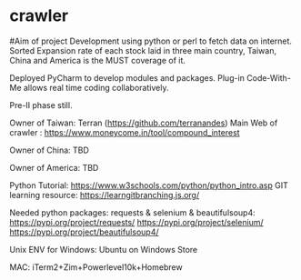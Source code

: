 # crawler
#Aim of project
Development using python or perl to fetch data on internet.
Sorted Expansion rate of each stock laid in three main country, Taiwan, China and America is the MUST coverage of it.

Deployed PyCharm to develop modules and packages.
Plug-in Code-With-Me allows real time coding collaboratively.

Pre-II phase still.

Owner of Taiwan: Terran (https://github.com/terranandes)
Main Web of crawler : https://www.moneycome.in/tool/compound_interest

Owner of China:
TBD

Owner of America:
TBD

Python Tutorial:
https://www.w3schools.com/python/python_intro.asp
GIT learning resource:
https://learngitbranching.js.org/

Needed python packages:
requests & selenium & beautifulsoup4:
https://pypi.org/project/requests/
https://pypi.org/project/selenium/
https://pypi.org/project/beautifulsoup4/

Unix ENV for
Windows:
Ubuntu on Windows Store

MAC:
iTerm2+Zim+Powerlevel10k+Homebrew
